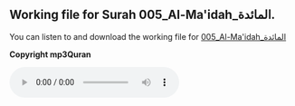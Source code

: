 
## Working file for Surah 005_Al-Ma'idah_المائدة.

You can listen to and download the working file for [005_Al-Ma'idah_المائدة](https://server13.mp3quran.net/husr/005.mp3)

**Copyright mp3Quran**

<audio controls src="https://server13.mp3quran.net/husr/005.mp3"></audio>
